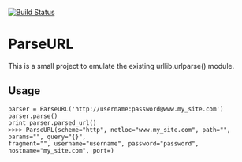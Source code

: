 [![Build Status](https://travis-ci.org/jaideepcoder/ParseURL.svg?branch=master)](https://travis-ci.org/jaideepcoder/ParseURL)

# ParseURL
This is a small project to emulate the existing urllib.urlparse() module.

## Usage

    parser = ParseURL('http://username:password@www.my_site.com')
    parser.parse()
    print parser.parsed_url()
    >>>> ParseURL(scheme="http", netloc="www.my_site.com", path="", params="", query="{}",
    fragment="", username="username", password="password", hostname="my_site.com", port=)
